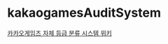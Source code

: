 # kakaogamesAuditSystem


[카카오게임즈 자체 등급 분류 시스템 위키](https://github.com/tjdcks12/kakaogamesAuditSystem/wiki)
